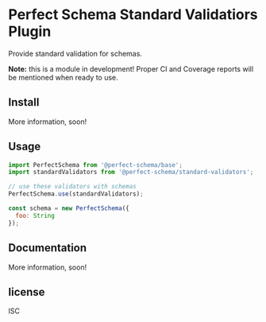 # Perfect Schema Standard Validatiors Plugin

Provide standard validation for schemas.

**Note:** this is a module in development! Proper CI and Coverage reports will be mentioned when ready to use.


## Install

More information, soon!


## Usage

```js
import PerfectSchema from '@perfect-schema/base';
import standardValidators from '@perfect-schema/standard-validators';

// use these validators with schemas
PerfectSchema.use(standardValidators);

const schema = new PerfectSchema({
  foo: String
});
```

## Documentation

More information, soon!


## license

ISC
